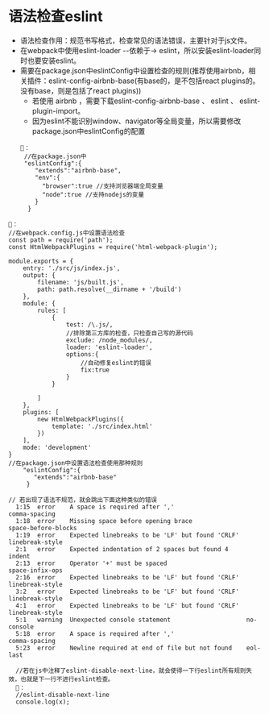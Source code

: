 # 语法检查eslint
- 语法检查作用：规范书写格式，检查常见的语法错误，主要针对于js文件。
- 在webpack中使用eslint-loader --依赖于-> eslint，所以安装eslint-loader同时也要安装eslint。
- 需要在package.json中eslintConfig中设置检查的规则(推荐使用airbnb，相关插件：eslint-config-airbnb-base(有base的，是不包括react plugins的。没有base，则是包括了react plugins))
   - 若使用 airbnb ，需要下载eslint-config-airbnb-base 、 eslint 、 eslint-plugin-import。
   - 因为eslint不能识别window、navigator等全局变量，所以需要修改package.json中eslintConfig的配置
   ```
   🌰：
    //在package.json中
    "eslintConfig":{
       "extends":"airbnb-base",
       "env":{
         "browser":true //支持浏览器端全局变量
         "node":true //支持nodejs的变量
       }
     }
   ```
```
🌰：
//在webpack.config.js中设置语法检查
const path = require('path');
const HtmlWebpackPlugins = require('html-webpack-plugin');

module.exports = {
    entry: './src/js/index.js',
    output: {
        filename: 'js/built.js',
        path: path.resolve(__dirname + '/build')
    },
    module: {
        rules: [
            {
                test: /\.js/,
                //排除第三方库的检查，只检查自己写的源代码
                exclude: /node_modules/,
                loader: 'eslint-loader',
                options:{
                    //自动修复eslint的错误
                    fix:true
                }
            }

        ]
    },
    plugins: [
        new HtmlWebpackPlugins({
            template: './src/index.html'
        })
    ],
    mode: 'development'
}
//在package.json中设置语法检查使用那种规则
    "eslintConfig":{
       "extends":"airbnb-base"
     }
     
// 若出现了语法不规范，就会跳出下面这种类似的错误
  1:15  error    A space is required after ','                    comma-spacing
  1:18  error    Missing space before opening brace               space-before-blocks
  1:19  error    Expected linebreaks to be 'LF' but found 'CRLF'  linebreak-style
  2:1   error    Expected indentation of 2 spaces but found 4     indent
  2:13  error    Operator '+' must be spaced                      space-infix-ops
  2:16  error    Expected linebreaks to be 'LF' but found 'CRLF'  linebreak-style
  3:2   error    Expected linebreaks to be 'LF' but found 'CRLF'  linebreak-style
  4:1   error    Expected linebreaks to be 'LF' but found 'CRLF'  linebreak-style
  5:1   warning  Unexpected console statement                     no-console
  5:18  error    A space is required after ','                    comma-spacing
  5:23  error    Newline required at end of file but not found    eol-last
  
  //若在js中注释了eslint-disable-next-line，就会使得一下行eslint所有规则失效，也就是下一行不进行eslint检查。
  🌰：
  //eslint-disable-next-line
  console.log(x);
```











